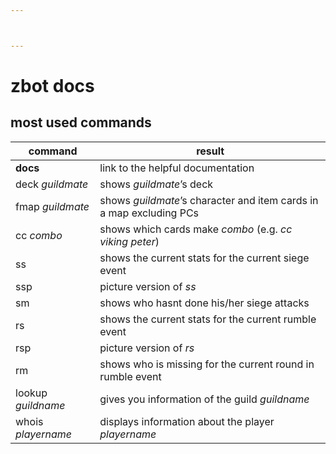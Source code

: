 ```yaml
---



---
```


<h1 id="zbot-docs">zbot docs</h1>
<h2 id="most-used-commands">most used commands</h2>

<table>
<thead>
<tr>
<th>command</th>
<th>result</th>
</tr>
</thead>
<tbody>
<tr>
<td><strong>docs</strong></td>
<td>link to the helpful documentation</td>
</tr>
<tr>
<td>deck <em>guildmate</em></td>
<td>shows <em>guildmate</em>’s deck</td>
</tr>
<tr>
<td>fmap <em>guildmate</em></td>
<td>shows <em>guildmate</em>’s character and item cards in a map excluding PCs</td>
</tr>
<tr>
<td>cc <em>combo</em></td>
<td>shows which cards make <em>combo</em> (e.g. <em>cc viking peter</em>)</td>
</tr>
<tr>
<td>ss</td>
<td>shows the current stats for the current siege event</td>
</tr>
<tr>
<td>ssp</td>
<td>picture version of <em>ss</em></td>
</tr>
<tr>
<td>sm</td>
<td>shows who hasnt done his/her siege attacks</td>
</tr>
<tr>
<td>rs</td>
<td>shows the current stats for the current rumble event</td>
</tr>
<tr>
<td>rsp</td>
<td>picture version of <em>rs</em></td>
</tr>
<tr>
<td>rm</td>
<td>shows who is missing for the current round in rumble event</td>
</tr>
<tr>
<td>lookup <em>guildname</em></td>
<td>gives you information of the guild <em>guildname</em></td>
</tr>
<tr>
<td>whois <em>playername</em></td>
<td>displays information about the player <em>playername</em></td>
</tr>
</tbody>
</table>
